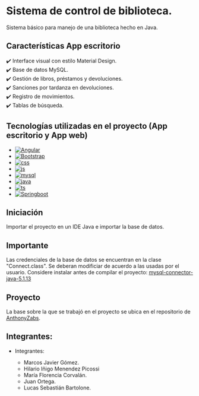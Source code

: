 # Sistema de control de biblioteca. 

Sistema básico para manejo de una biblioteca hecho en Java. 

## Características App escritorio
✔️ Interface visual con estilo Material Design.\
✔️ Base de datos MySQL.\
✔️ Gestión de libros, préstamos y devoluciones.\
✔️ Sanciones por tardanza en devoluciones.\
✔️ Registro de movimientos.\
✔️ Tablas de búsqueda.

## Tecnologías utilizadas en el proyecto (App escritorio y App web)
* [![Angular][Angular.io]][Angular-url]
* [![Bootstrap][Bootstrap.com]][Bootstrap-url]
* [![css][css.com]][css-url]
* [![js][js.com]][js-url]
* [![mysql][mysql.com]][mysql-url]
* [![java][java.com]][java-url]
* [![ts][ts.com]][ts-url]
* [![Springboot][Springboot.io]][Springboot-url]

## Iniciación
Importar el proyecto en un IDE Java e importar la base de datos.

## Importante 

Las credenciales de la base de datos se encuentran en la clase "Connect.class". Se deberan modificiar de acuerdo a las usadas por el usuario.
Considere instalar antes de compilar el proyecto: [mysql-connector-java-5.1.13](http://www.java2s.com/Code/JarDownload/mysql/mysql-connector-java-5.1.13.jar.zip)

## Proyecto

La base sobre la que se trabajó en el proyecto se ubica en el repositorio de [AnthonyZabs].

## Integrantes:

*   Integrantes:

     *  Marcos Javier Gómez.
     *  Hilario Iñigo Menendez Picossi
     *  María Florencia Corvalán.
     *  Juan Ortega.
     *  Lucas Sebastián Bartolone.

<!-- Links -->

[Angular.io]: https://img.shields.io/badge/Angular-DD0031?style=for-the-badge&logo=angular&logoColor=white
[Angular-url]: https://angular.io/
[Bootstrap.com]: https://img.shields.io/badge/Bootstrap-563D7C?style=for-the-badge&logo=bootstrap&logoColor=white
[Bootstrap-url]: https://getbootstrap.com
[css.com]: https://img.shields.io/badge/CSS-black?style=for-the-badge&logo=CSS3&logoColor=red
[css-url]: https://www.w3schools.com/css/
[js.com]: https://img.shields.io/badge/Javascript-F7DF1E?style=for-the-badge&logo=javascript&logoColor=black
[js-url]: https://www.javascript.com/
[mysql.com]: https://img.shields.io/badge/MySQL-blue?style=for-the-badge&logo=MySQL&logoColor=FFF
[mysql-url]: https://www.mysql.com/
[java.com]: https://img.shields.io/badge/JAVA-F7DF1E?style=for-the-badge&logo=java&logoColor=black
[java-url]: https://www.java.com/
[ts.com]: https://img.shields.io/badge/Typescript-3178C6?style=for-the-badge&logo=typescript&logoColor=white
[ts-url]: https://www.typescriptlang.org/
[Springboot.io]: https://img.shields.io/badge/Springboot-6DB33F?style=for-the-badge&logo=springboot&logoColor=black
[Springboot-url]: https://spring.io/

[AnthonyZabs]: https://github.com/AnthonyZabs/ITPLibrary

